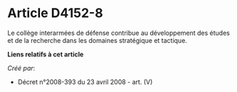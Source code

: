 # Article D4152-8

Le collège interarmées de défense contribue au développement des études et de la recherche dans les domaines stratégique et
tactique.

**Liens relatifs à cet article**

_Créé par_:

  - Décret n°2008-393 du 23 avril 2008 - art. (V)
